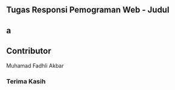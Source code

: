 ## Tugas Responsi Pemograman Web - Judul

## a

## Contributor

Muhamad Fadhli Akbar

### Terima Kasih

<!-- img -->
